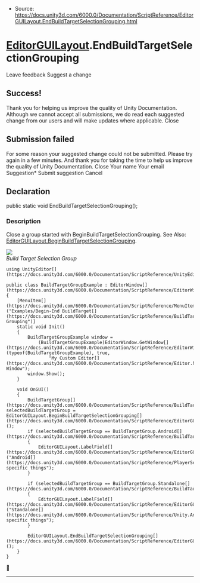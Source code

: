 * Source: https://docs.unity3d.com/6000.0/Documentation/ScriptReference/EditorGUILayout.EndBuildTargetSelectionGrouping.html

#  [EditorGUILayout](https://docs.unity3d.com/6000.0/Documentation/ScriptReference/EditorGUILayout.html).EndBuildTargetSelectionGrouping
Leave feedback
Suggest a change
## Success!
Thank you for helping us improve the quality of Unity Documentation. Although we cannot accept all submissions, we do read each suggested change from our users and will make updates where applicable.
Close
## Submission failed
For some reason your suggested change could not be submitted. Please <a>try again</a> in a few minutes. And thank you for taking the time to help us improve the quality of Unity Documentation.
Close
Your name Your email Suggestion* Submit suggestion
Cancel
## Declaration
public static void EndBuildTargetSelectionGrouping(); 
### Description
Close a group started with BeginBuildTargetSelectionGrouping.
See Also: [EditorGUILayout.BeginBuildTargetSelectionGrouping](https://docs.unity3d.com/6000.0/Documentation/ScriptReference/EditorGUILayout.BeginBuildTargetSelectionGrouping.html).  
  
![](https://docs.unity3d.com/6000.0/Documentation/StaticFiles/ScriptRefImages/BuildTargetGroupExampleExtended.png)  
_Build Target Selection Group_
```
using UnityEditor[](https://docs.unity3d.com/6000.0/Documentation/ScriptReference/UnityEditor.html);  
  
public class BuildTargetGroupExample : EditorWindow[](https://docs.unity3d.com/6000.0/Documentation/ScriptReference/EditorWindow.html)
{
    [MenuItem[](https://docs.unity3d.com/6000.0/Documentation/ScriptReference/MenuItem.html)("Examples/Begin-End BuildTarget[](https://docs.unity3d.com/6000.0/Documentation/ScriptReference/BuildTarget.html) Grouping")]
    static void Init()
    {
        BuildTargetGroupExample window =
            (BuildTargetGroupExample)EditorWindow.GetWindow[](https://docs.unity3d.com/6000.0/Documentation/ScriptReference/EditorWindow.GetWindow.html)(typeof(BuildTargetGroupExample), true,
                "My Custom Editor[](https://docs.unity3d.com/6000.0/Documentation/ScriptReference/Editor.html) Window");
        window.Show();
    }  
  
    void OnGUI()
    {
        BuildTargetGroup[](https://docs.unity3d.com/6000.0/Documentation/ScriptReference/BuildTargetGroup.html) selectedBuildTargetGroup = EditorGUILayout.BeginBuildTargetSelectionGrouping[](https://docs.unity3d.com/6000.0/Documentation/ScriptReference/EditorGUILayout.BeginBuildTargetSelectionGrouping.html)();
        if (selectedBuildTargetGroup == BuildTargetGroup.Android[](https://docs.unity3d.com/6000.0/Documentation/ScriptReference/BuildTargetGroup.Android.html))
        {
            EditorGUILayout.LabelField[](https://docs.unity3d.com/6000.0/Documentation/ScriptReference/EditorGUILayout.LabelField.html)("Android[](https://docs.unity3d.com/6000.0/Documentation/ScriptReference/PlayerSettings.Android.html) specific things");
        }  
  
        if (selectedBuildTargetGroup == BuildTargetGroup.Standalone[](https://docs.unity3d.com/6000.0/Documentation/ScriptReference/BuildTargetGroup.Standalone.html))
        {
            EditorGUILayout.LabelField[](https://docs.unity3d.com/6000.0/Documentation/ScriptReference/EditorGUILayout.LabelField.html)("Standalone[](https://docs.unity3d.com/6000.0/Documentation/ScriptReference/Unity.Android.Gradle.Manifest.Standalone.html) specific things");
        }  
  
        EditorGUILayout.EndBuildTargetSelectionGrouping[](https://docs.unity3d.com/6000.0/Documentation/ScriptReference/EditorGUILayout.EndBuildTargetSelectionGrouping.html)();
    }
}

```

* * *
